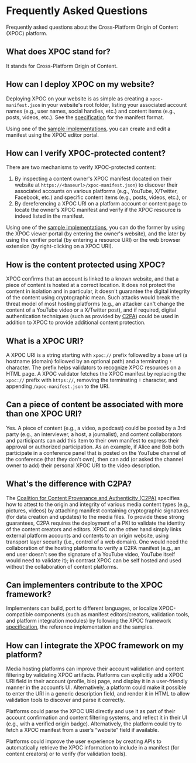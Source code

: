 # Frequently Asked Questions

Frequently asked questions about the Cross-Platform Origin of Content (XPOC) platform.

## What does XPOC stand for?

It stands for Cross-Platform Origin of Content.

## How can I deploy XPOC on my website?

Deploying XPOC on your website is as simple as creating a `xpoc-manifest.json` in your website's root folder, listing your associated account names (e.g., user names, social handles, etc.) and content items (e.g., posts, videos, etc.). See the [specification](./xpoc-specification.md) for the manifest format.

Using one of the [sample implementations](../README.md#using-the-sample-implementations), you can create and edit a manifest using the XPOC editor portal.

## How can I verify XPOC-protected content?

There are two mechanisms to verify XPOC-protected content:

1. By inspecting a content owner's XPOC manifest (located on their website at `https://<baseurl>/xpoc-manifest.json`) to discover their associated accounts on various platforms (e.g., YouTube, X/Twitter, Facebook, etc.) and specific content items (e.g., posts, videos, etc.), or
2. By dereferencing a XPOC URI on a platform account or content page to locate the owner's XPOC manifest and verify if the XPOC resource is indeed listed in the manifest.

Using one of the [sample implementations](../README.md#using-the-sample-implementations), you can do the former by using the XPOC viewer portal (by entering the owner's website), and the later by using the verifier portal (by entering a resource URI) or the web browser extension (by right-clicking on a XPOC URI).

## How is the content protected using XPOC?

XPOC confirms that an account is linked to a known website, and that a piece of content is hosted at a correct location. It does not protect the content in isolation and in particular, it doesn't guarantee the digital integrity of the content using cryptographic mean. Such attacks would break the threat model of most hosting platforms (e.g., an attacker can't change the content of a YouTube video or a X/Twitter post), and if required, digital authentication techniques (such as provided by [C2PA](https://c2pa.org/)) could be used in addition to XPOC to provide additional content protection.

## What is a XPOC URI?

A XPOC URI is a string starting with `xpoc://` prefix followed by a base url (a hostname (domain) followed by an optional path) and a terminating `!` character. The prefix helps validators to recognize XPOC resources on a HTML page. A XPOC validator fetches the XPOC manifest by replacing the `xpoc://` prefix with `https://`, removing the terminating `!` character, and appending `/xpoc-manifest.json` to the URI.

## Can a piece of content be associated with more than one XPOC URI?

Yes. A piece of content (e.g., a video, a podcast) could be posted by a 3rd party (e.g., an interviewer, a host, a journalist), and content collaborators and participants can add this item to their own manifest to express their approval or authorized participation. As an example, if Alice and Bob both participate in a conference panel that is posted on the YouTube channel of the conference (that they don't own), then can add (or asked the channel owner to add) their personal XPOC URI to the video description.

## What's the difference with C2PA?

The [Coalition for Content Provenance and Authenticity (C2PA)](<(https://c2pa.org/)>) specifies how to attest to the origin and integrity of various media content types (e.g., pictures, videos) by attaching manifest containing cryptographic signatures (for data creation and updates) to the media files. To provide these strong guarantees, C2PA requires the deployment of a PKI to validate the identity of the content creators and editors. XPOC on the other hand simply links external platform accounts and contents to an origin website, using transport layer security (i.e., control of a web domain). One would need the collaboration of the hosting platforms to verify a C2PA manifest (e.g., an end user doesn't see the signature of a YouTube video, YouTube itself would need to validate it); in contrast XPOC can be self hosted and used without the collaboration of content platforms.

## Can implementers contribute to the XPOC framework?

Implementers can build, port to different languages, or localize XPOC-compatible components (such as manifest editors/creators, validation tools, and platform integration modules) by following the XPOC framework [specification](./xpoc-specification.md), the reference implementation and the samples.

## How can I integrate the XPOC framework on my platform?

Media hosting platforms can improve their account validation and content filtering by validating XPOC artifacts. Platforms can explicitly add a XPOC URI field in their account (profile, bio) page, and display it in a user-friendly manner in the account’s UI. Alternatively, a platform could make it possible to enter the URI in a generic description field, and render it in HTML to allow validation tools to discover and parse it correctly.

Platforms could parse the XPOC URI directly and use it as part of their account confirmation and content filtering systems, and reflect it in their UI (e.g., with a verified origin badge). Alternatively, the platform could try to fetch a XPOC manifest from a user’s “website” field if available.

Platforms could improve the user experience by creating APIs to automatically retrieve the XPOC information to include in a manifest (for content creators) or to verify (for validation tools).
